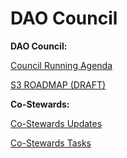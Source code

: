 # DAO Council

**DAO Council:**

[ Council Running Agenda](DAO%20Council%20039c9b789efb445caea7860740ee0cfb/Council%20Running%20Agenda%203574c211bbde45ccb4040ac1e226c8dc.csv)

[S3 ROADMAP (DRAFT)](DAO%20Council%20039c9b789efb445caea7860740ee0cfb/S3%20ROADMAP%20(DRAFT)%207ad4875761314f5db4815a2fae1edab8.md)

**Co-Stewards:**

[Co-Stewards Updates](DAO%20Council%20039c9b789efb445caea7860740ee0cfb/Co-Stewards%20Updates%20e7d4b0a9955d4455915b291ddacb19d3.md)

[Co-Stewards Tasks](DAO%20Council%20039c9b789efb445caea7860740ee0cfb/Co-Stewards%20Tasks%20f8065d48ddb244eb924aa9d0578e73a7.csv)